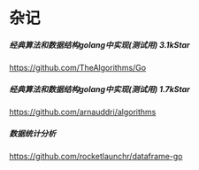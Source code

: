 # 杂记

##### 经典算法和数据结构golang中实现(测试用) 3.1kStar
https://github.com/TheAlgorithms/Go

##### 经典算法和数据结构golang中实现(测试用) 1.7kStar
https://github.com/arnauddri/algorithms



##### 数据统计分析
https://github.com/rocketlaunchr/dataframe-go
